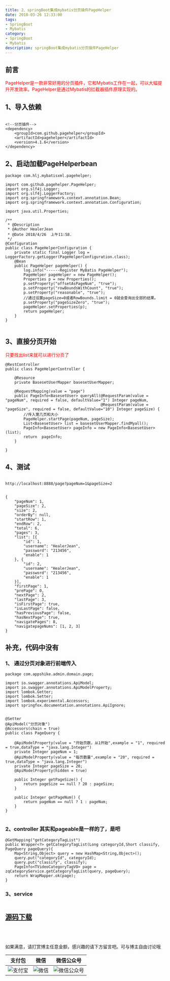 ```yaml
---
title: 2、springBoot集成mybatis分页插件PageHelper
date: 2018-03-26 12:33:00
tags: 
- SpringBoot
- Mybatis
category: 
- SpringBoot
- Mybatis
description: springBoot集成mybatis分页插件PageHelper
---
```

<!-- image url 
https://raw.githubusercontent.com/HealerJean123/HealerJean123.github.io/master/blogImages
　　首行缩进
<font color="red">  </font>
-->

## 前言

<font color="red"> PageHelper是一款非常好用的分页插件，它和Mybatis工作在一起，可以大幅提升开发效率。PageHelper是通过Mybatis的拦截器插件原理实现的。 </font>


## 1、导入依赖

```

<!--分页插件-->
<dependency>
	<groupId>com.github.pagehelper</groupId>
	<artifactId>pagehelper</artifactId>
	<version>4.1.6</version>
</dependency>

```

## 2、启动加载PageHelperbean

```
package com.hlj.mybatisxml.pagehelper;

import com.github.pagehelper.PageHelper;
import org.slf4j.Logger;
import org.slf4j.LoggerFactory;
import org.springframework.context.annotation.Bean;
import org.springframework.context.annotation.Configuration;

import java.util.Properties;

/**
 * @Description
 * @Author HealerJean
 * @Date 2018/4/26  上午11:58.
 */
@Configuration
public class PageHelperConfiguration {
    private static final Logger log = LoggerFactory.getLogger(PageHelperConfiguration.class);
    @Bean
    public PageHelper pageHelper() {
        log.info("------Register MyBatis PageHelper");
        PageHelper pageHelper = new PageHelper();
        Properties p = new Properties();
        p.setProperty("offsetAsPageNum", "true");
        p.setProperty("rowBoundsWithCount", "true");
        p.setProperty("reasonable", "true");
        //通过设置pageSize=0或者RowBounds.limit = 0就会查询出全部的结果。
        p.setProperty("pageSizeZero", "true");
        pageHelper.setProperties(p);
        return pageHelper;
    }
}


```

## 3、直接分页开始

<font color="red">只要找出list来就可以进行分页了</font>

```
@RestController
public class PageHelperController {

    @Resource
    private BasesetUserMapper basesetUserMapper;

    @RequestMapping(value = "page")
    public PageInfo<BasesetUser> queryAll(@RequestParam(value = "pageNum", required = false, defaultValue="1") Integer pageNum,
                                          @RequestParam(value = "pageSize", required = false, defaultValue="10") Integer pageSize) {
        //传入第几页和大小
        PageHelper.startPage(pageNum, pageSize);
        List<BasesetUser> list = basesetUserMapper.findMyall();
        PageInfo<BasesetUser> pageInfo = new PageInfo<BasesetUser>(list);
        return  pageInfo;
    }

}

```

## 4、测试


```

http://localhost:8888/page?pageNum=1&pageSize=2


{
	"pageNum": 1,
	"pageSize": 2,
	"size": 2,
	"orderBy": null,
	"startRow": 1,
	"endRow": 2,
	"total": 6,
	"pages": 3,
	"list": [{
		"id": 1,
		"username": "HealerJean",
		"password": "213456",
		"enable": 1
	}, {
		"id": 2,
		"username": "HealerJean",
		"password": "213456",
		"enable": 1
	}],
	"firstPage": 1,
	"prePage": 0,
	"nextPage": 2,
	"lastPage": 3,
	"isFirstPage": true,
	"isLastPage": false,
	"hasPreviousPage": false,
	"hasNextPage": true,
	"navigatePages": 8,
	"navigatepageNums": [1, 2, 3]
}
```

## 补充，代码中没有

### 1、 通过分页对象进行前端传入

```
package com.appshike.admin.domain.page;

import io.swagger.annotations.ApiModel;
import io.swagger.annotations.ApiModelProperty;
import lombok.Getter;
import lombok.Setter;
import lombok.experimental.Accessors;
import springfox.documentation.annotations.ApiIgnore;


@Setter
@ApiModel("分页对象")
@Accessors(chain = true)
public class PageQuery {

    @ApiModelProperty(value = "开始页数，从1开始",example = "1", required = true,dataType = "java.lang.Integer")
    private Integer pageNum = 1;
    @ApiModelProperty(value = "每页数量",example = "20", required = true,dataType = "java.lang.Integer")
    private Integer pageSize = 20;
    @ApiModelProperty(hidden = true)
   
    public Integer getPageSize() {
        return pageSize == null ? 20 : pageSize;
    }

    public Integer getPageNum() {
        return pageNum == null ? 1 : pageNum;
    }
}


```

### 2、controller 其实和pageable是一样的了，是吧

```
@GetMapping("getCategoryTagList")
public Wrapper<?> getCategoryTagList(Long categoryId,Short classify, PageQuery pageQuery){
    Map<String,Object> query = new HashMap<String,Object>();
    query.put("categoryId", categoryId);
    query.put("classify", classify);
    PageInfo<TVideoCategoryTagVO> page = zqCategoryService.getCategoryTagList(query, pageQuery);
    return WrapMapper.ok(page);
}

```

### 3、service

```

```


## [源码下载](https://gitee.com/HealerJean/CodeDownLoad/raw/master/2018_04_26_8-springBoot%E7%BB%A7%E6%89%BFmybatis%E5%88%86%E9%A1%B5%E6%8F%92%E4%BB%B6/com-hlj-mybatis-Automatic-method-pagehelper.zip)



<br/><br/><br/>
如果满意，请打赏博主任意金额，感兴趣的请下方留言吧。可与博主自由讨论哦

|支付包 | 微信|微信公众号|
|:-------:|:-------:|:------:|
|![支付宝](https://raw.githubusercontent.com/HealerJean123/HealerJean123.github.io/master/assets/img/tctip/alpay.jpg) | ![微信](https://raw.githubusercontent.com/HealerJean123/HealerJean123.github.io/master/assets/img/tctip/weixin.jpg)|![微信公众号](https://raw.githubusercontent.com/HealerJean123/HealerJean123.github.io/master/assets/img/my/qrcode_for_gh_a23c07a2da9e_258.jpg)|




<!-- Gitalk 评论 start  -->

<link rel="stylesheet" href="https://unpkg.com/gitalk/dist/gitalk.css">
<script src="https://unpkg.com/gitalk@latest/dist/gitalk.min.js"></script> 
<div id="gitalk-container"></div>    
 <script type="text/javascript">
    var gitalk = new Gitalk({
		clientID: `1d164cd85549874d0e3a`,
		clientSecret: `527c3d223d1e6608953e835b547061037d140355`,
		repo: `HealerJean123.github.io`,
		owner: 'HealerJean123',
		admin: ['HealerJean123'],
		id: 'PwTbZ1wfHy6yl07I',
    });
    gitalk.render('gitalk-container');
</script> 

<!-- Gitalk end -->


